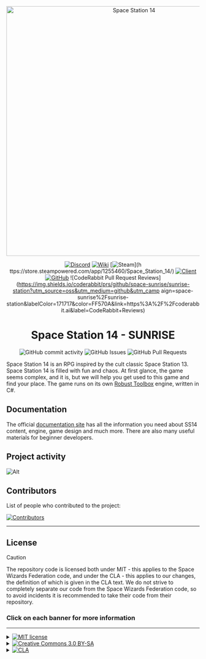 <p align="center">
<img alt="Space Station 14" width="650" src="https://i.postimg.cc/wBtLj7y3/323131321-3.png" />
</p>

<div class="header" align="center">

[![Discord](https://img.shields.io/discord/1253315855731916821?label=Discord&logo=discord&logoColor=white)](https://discord.gg/lust-station)
[![Wiki](https://img.shields.io/badge/Wiki-SS14%20SUNRISE-blue)](https://sunrise14.top/wiki/)
[![Steam](https://img.shields.io/badge/Steam-SS14%20SUNRISE-blue)](h ttps://store.steampowered.com/app/1255460/Space_Station_14/)
[![Client](https://img.shields.io/badge/Client-Download-blue)](https://spacestation14.io/about/nightlies/)
[![GitHub](https://img.shields.io/github/stars/space-sunrise/space-station-14?style=social)](https://github.com/space-sunrise/lust-station)
![CodeRabbit Pull Request Reviews](https://img.shields.io/coderabbit/prs/github/space-sunrise/sunrise-station?utm_source=oss&utm_medium=github&utm_camp aign=space-sunrise%2Fsunrise-station&labelColor=171717&color=FF570A&link=https%3A%2F%2Fcoderabbit.ai&label=CodeRabbit+Reviews)

# Space Station 14 - SUNRISE

![GitHub commit activity](https://img.shields.io/github/commit-activity/y/space-sunrise/lust-station)
![GitHub Issues](https://img.shields.io/github/issues/space-sunrise/lust-station)
![GitHub Pull Requests](https://img.shields.io/github/issues-pr-closed/space-sunrise/lust-station)

</div>

Space Station 14 is an RPG inspired by the cult classic Space Station 13. Space Station 14 is filled with fun and chaos. At first glance, the game seems complex, and it is, but we will help you get used to this game and find your place. The game runs on its own [Robust Toolbox](https://github.com/space-wizards/RobustToolbox) engine, written in C#.

## Documentation

The official [documentation site](https://docs.spacestation14.io/) has all the information you need about SS14 content, engine, game design and much more. There are also many useful materials for beginner developers.

## Project activity
![Alt](https://repobeats.axiom.co/api/embed/c2ffe5605f97ca7ab76f36773b0061c2fa60bb7c.svg "Repobeats analytics image")

## Contributors

List of people who contributed to the project:

[![Contributors](https://contrib.rocks/image?repo=space-sunrise/lust-station)](https://github.com/space-sunrise/space-station-14/graphs/contributors)

---

## License

> [!CAUTION]
> The repository code is licensed both under MIT - this applies to the Space Wizards Federation code, and under the CLA - this applies to our changes, the definition of which is given in the CLA text. We do not strive to completely separate our code from the Space Wizards Federation code, so to avoid incidents it is recommended to take their code from their repository.

### Click on each banner for more information

---

<details>
<summary><a href="#"><img src="https://img.shields.io/badge/licence-MIT-green?style=for-the-badge" alt="MIT license"></a></summary>

>Some files are licensed under the [MIT license](https://opensource.org/license/MIT), these files are Space Wizards Federation code.
</details>

<details>
<summary><a href="#"><img src="https://img.shields.io/badge/licence-CC_3.0_BY--SA-lightblue?style=for-the-badge" alt="Creative Commons 3.0 BY-SA"></a></summary>

>All other non-Sunrise assets, including icons and sound files, are licensed under the [Creative Commons 3.0 BY-SA](https://creativecommons.org/licenses/by-sa/3.0/) license, unless otherwise noted in the folder or file.
</details>

<details>
<summary><a href="#"><img src="https://img.shields.io/badge/licence-CLA-orange?style=for-the-badge" alt="CLA"></a></summary>

>All code and assets of Sunrise are protected by the [CLA](https://github.com/space-sunrise/space-station-14/blob/master/CLA.txt) license.
</details>
